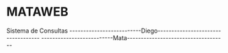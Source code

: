 # MATAWEB
Sistema de Consultas
--------------------------Diego-----------------------------------
--------------------------Mata------------------------------------
